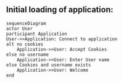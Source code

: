 ## Initial loading of application:
```mermaid
sequenceDiagram
actor User
participant Application
User->>Application: Connect to application
alt no cookies
	Application->>User: Accept Cookies
else no username
	Application->>User: Enter User name
else Cookies and username exists
	Application->>User: Welcome
end
```
